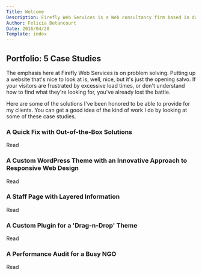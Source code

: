 ```yaml
---
Title: Welcome
Description: Firefly Web Services is a Web consultancy firm based in downtown Oakland, Caflifornia. We love WordPress!
Author: Felicia Betancourt
Date: 2016/04/20
Template: index
---
```


<section class="content">
    <div class="inner">
        <div class="welcome-wrap">
            <h2>Portfolio: 5 Case Studies</h2>
            <p>The emphasis here at Firefly Web Services is on problem solving. Putting up a website that's nice to look at is, well, nice, but it's just the opening salvo. If your visitors are frustrated by excessive load times, or don't understand how to find what they're looking for, you've already lost the battle.</p>
            <p>Here are some of the solutions I've been honored to be able to provide for my clients. You can get a good idea of the kind of work I do by looking at some of these case studies.</p>
            <article class="case" data-case="1">
                <h1>A Quick Fix with Out-of-the-Box Solutions</h1>
                <div class="more-less"><span role="button">Read</span></div>
            </article>
            <article class="case" data-case="2">
                <h1>A Custom WordPress Theme with an Innovative Approach to Responsive Web Design</h1>
                <div class="more-less"><span role="button">Read</span></div>
            </article>
            <article class="case" data-case="3">
                <h1>A Staff Page with Layered Information</h1>
                <div class="more-less"><span role="button">Read</span></div>
            </article>
            <article class="case" data-case="4">
                <h1>A Custom Plugin for a 'Drag-n-Drop' Theme</h1>
                <div class="more-less"><span role="button">Read</span></div>
            </article>
            <article class="case" data-case="5">
                <h1>A Performance Audit for a Busy NGO</h1>
                <div class="more-less"><span role="button">Read</span></div>
            </article>
        </div>
    </div>
</section>
